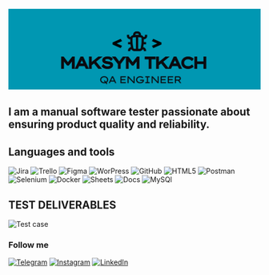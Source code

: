 [![Header](https://github.com/MaksymTkachQA/MaksymTkachQA/blob/main/assets/MAksym%20Tkach.png)](https://www.linkedin.com/in/maksymtkach/)

## I am a manual software tester passionate about ensuring product quality and reliability.

## Languages and tools 
![Jira](https://img.shields.io/badge/%20Jira%20-084DD4?style=for-the-badge&logo=jira)
![Trello](https://img.shields.io/badge/%20Trello%20-9CA4A3?style=for-the-badge&logo=trello)
![Figma](https://img.shields.io/badge/%20Figma%20-51658B?style=for-the-badge&logo=Figma)
![WorPress](https://img.shields.io/badge/%20WordPress%20-0A9CE4?style=for-the-badge&logo=WordPress)
![GitHub](https://img.shields.io/badge/%20GitHub%20-000000?style=for-the-badge&logo=Github)
![HTML5](https://img.shields.io/badge/%20HTML%20-505B5A?style=for-the-badge&logo=html5)
![Postman](https://img.shields.io/badge/%20Postman%20-505B5A?style=for-the-badge&logo=postman)
![Selenium](https://img.shields.io/badge/%20Selenium%20-0c451b?style=for-the-badge&logo=selenium)
![Docker](https://img.shields.io/badge/%20Docker%20-E1E6E6?style=for-the-badge&logo=docker)
![Sheets](https://img.shields.io/badge/%20Sheets%20-E1E6E6?style=for-the-badge&logo=googlesheets)
![Docs](https://img.shields.io/badge/%20Docs%20-E1E6E6?style=for-the-badge&logo=googledocs)
![MySQl](https://img.shields.io/badge/%20MySQL%20-D6AB79?style=for-the-badge&logo=mysql)

## TEST DELIVERABLES 
![Test case](https://docs.google.com/spreadsheets/d/1ZuBN0AREAR1bT53XfoJ5nvNwecuygBX4becwmFsaoqc/edit?usp=sharing)


### Follow me 
<a href="https://t.me/maksymtkach9" target="_blank">[![Telegram](https://img.shields.io/badge/%20Telegram%20-DBD5CE?style=for-the-badge&logo=telegram)](https://t.me/maksymtkach9)</a>
[![Instagram](https://img.shields.io/badge/%20Instagram%20-000000?style=for-the-badge&logo=instagram)](https://www.instagram.com/maximelian999?igsh=MWdyMzc1M3p0NWF5ZQ==)
[![LinkedIn](https://img.shields.io/badge/%20LinkedIn%20-125AE6?style=for-the-badge&logo=LinkedIn)](https://www.linkedin.com/in/maksymtkach/)














